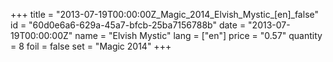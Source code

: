 +++
title = "2013-07-19T00:00:00Z_Magic_2014_Elvish_Mystic_[en]_false"
id = "60d0e6a6-629a-45a7-bfcb-25ba7156788b"
date = "2013-07-19T00:00:00Z"
name = "Elvish Mystic"
lang = ["en"]
price = "0.57"
quantity = 8
foil = false
set = "Magic 2014"
+++
